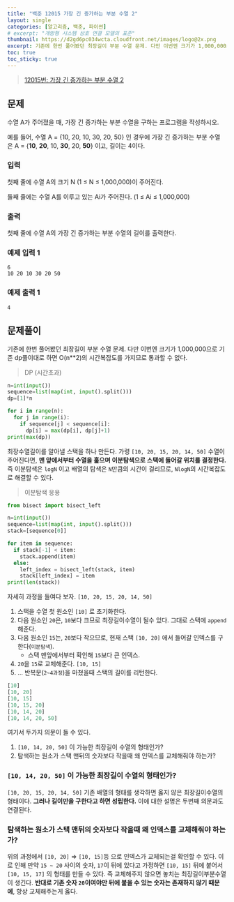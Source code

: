 ```yaml
---
title: "백준 12015 가장 긴 증가하는 부분 수열 2"
layout: single
categories: [알고리즘, 백준, 파이썬]
# excerpt: "개방형 시스템 상호 연결 모델의 표준"
thumbnail: https://d2gd6pc034wcta.cloudfront.net/images/logo@2x.png
excerpt: 기존에 한번 풀어봤던 최장길이 부분 수열 문제. 다만 이번엔 크기가 1,000,000으로 기존 dp풀이대로 하면 O(n**2)의 시간복잡도를 가지므로 통과할 수 없다.
toc: true
toc_sticky: true
---
```


>[12015번: 가장 긴 증가하는 부분 수열 2](https://www.acmicpc.net/problem/12015)
>

## 문제

수열 A가 주어졌을 때, 가장 긴 증가하는 부분 수열을 구하는 프로그램을 작성하시오.

예를 들어, 수열 A = {10, 20, 10, 30, 20, 50} 인 경우에 가장 긴 증가하는 부분 수열은 A = {**10**, **20**, 10, **30**, 20, **50**} 이고, 길이는 4이다.

### 입력

첫째 줄에 수열 A의 크기 N (1 ≤ N ≤ 1,000,000)이 주어진다.

둘째 줄에는 수열 A를 이루고 있는 Ai가 주어진다. (1 ≤ Ai ≤ 1,000,000)

### 출력

첫째 줄에 수열 A의 가장 긴 증가하는 부분 수열의 길이를 출력한다.

### 예제 입력 1

```
6
10 20 10 30 20 50
```

### 예제 출력 1

```
4
```

## 문제풀이

기존에 한번 풀어봤던 최장길이 부분 수열 문제. 다만 이번엔 크기가 1,000,000으로 기존 dp풀이대로 하면 O(n**2)의 시간복잡도를 가지므로 통과할 수 없다.

> DP (시간초과)
> 

```python
n=int(input())
sequence=list(map(int, input().split()))
dp=[1]*n

for i in range(n):
  for j in range(i):
    if sequence[j] < sequence[i]:
      dp[i] = max(dp[i], dp[j]+1)
print(max(dp))
```

최장수열길이를 알아낼 스택을 하나 만든다. 가령 `[10, 20, 15, 20, 14, 50]` 수열이 주어진다면, **맨 앞에서부터 수열을 훑으며 이분탐색으로 스택에 들어갈 위치를 결정한다.** 즉 이분탐색은 `logN` 이고 배열의 탐색은 `N`만큼의 시간이 걸리므로, `NlogN`의 시간복잡도로 해결할 수 있다.

> 이분탐색 응용
> 

```python
from bisect import bisect_left

n=int(input())
sequence=list(map(int, input().split()))
stack=[sequence[0]]

for item in sequence:
  if stack[-1] < item:
    stack.append(item)
  else:
    left_index = bisect_left(stack, item)
    stack[left_index] = item
print(len(stack))
```

자세히 과정을 들여다 보자. `[10, 20, 15, 20, 14, 50]`

1. 스택을 수열 첫 원소인 `[10]` 로 초기화한다.
2. 다음 원소인 `20`은, `10`보다 크므로 최장길이수열이 될수 있다. 그대로 스택에 `append` 해준다.
3. 다음 원소인 `15`는, `20`보다 작으므로, 현재 스택 `[10, 20]` 에서 들어갈 인덱스를 구한다(`이분탐색`).
    - 스택 맨앞에서부터 확인해 `15`보다 큰 인덱스.
4. `20`을 `15`로 교체해준다. `[10, 15]`
5. ... 반복문(`2~4과정`)을 마쳤을때 스택의 길이를 리턴한다.

```python
[10]
[10, 20]
[10, 15]
[10, 15, 20]
[10, 14, 20]
[10, 14, 20, 50]
```

여기서 두가지 의문이 들 수 있다.

1. `[10, 14, 20, 50]` 이 가능한 최장길이 수열의 형태인가?
2. 탐색하는 원소가 스택 맨뒤의 숫자보다 작을때 왜 인덱스를 교체해줘야 하는가?

### `[10, 14, 20, 50]` 이 가능한 최장길이 수열의 형태인가?

`[10, 20, 15, 20, 14, 50]` 기존 배열의 형태를 생각하면 옳지 않은 최장길이수열의 형태이다. **그러나 길이만을 구한다고 하면 성립한다.** 이에 대한 설명은 두번째 의문과도 연결된다.

### 탐색하는 원소가 스택 맨뒤의 숫자보다 작을때 왜 인덱스를 교체해줘야 하는가?

위의 과정에서 `[10, 20]` ⇒ `[10, 15]`등 으로 인덱스가 교체되는걸 확인할 수 있다. 이로 인해 만약 `15 ~ 20` 사이의 숫자, `17`이 뒤에 있다고 가정하면 `[10, 15]` 뒤에 붙어서 `[10, 15, 17]` 의 형태를 만들 수 있다. 즉 교체해주지 않으면 놓치는 최장길이부분수열이 생긴다. **반대로 기존 숫자 `20`이여야만 뒤에 붙을 수 있는 숫자는 존재하지 않기 때문에**, 항상 교체해주는게 옳다.